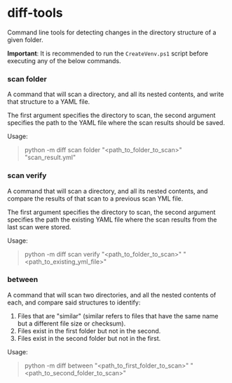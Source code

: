 # diff-tools
Command line tools for detecting changes in the directory structure of a given folder.

**Important**: It is recommended to run the `CreateVenv.ps1` script before executing any of the below commands.

### scan folder
A command that will scan a directory, and all its nested contents, and write that structure to a YAML file.

The first argument specifies the directory to scan, the second argument specifies the path to the YAML file
where the scan results should be saved.

Usage:
> python -m diff scan folder "<path_to_folder_to_scan>" "scan_result.yml"

### scan verify
A command that will scan a directory, and all its nested contents, and compare the results of that scan to a previous
scan YML file.

The first argument specifies the directory to scan, the second argument specifies the path the existing YAML file
where the scan results from the last scan were stored.

Usage:
> python -m diff scan verify "<path_to_folder_to_scan>" "<path_to_existing_yml_file>"

### between
A command that will scan two directories, and all the nested contents of each, and compare said structures to identify:
1. Files that are "similar" (similar refers to files that have the same name but a different file size or checksum).
2. Files exist in the first folder but not in the second.
3. Files exist in the second folder but not in the first.

Usage:
> python -m diff between "<path_to_first_folder_to_scan>" "<path_to_second_folder_to_scan>"
